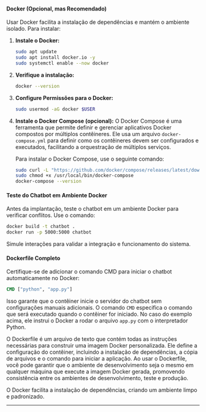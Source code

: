 #### **Docker (Opcional, mas Recomendado)**

Usar Docker facilita a instalação de dependências e mantém o ambiente isolado. Para instalar:

1. **Instale o Docker:**
   ```bash
   sudo apt update
   sudo apt install docker.io -y
   sudo systemctl enable --now docker
   ```

2. **Verifique a instalação:**
   ```bash
   docker --version
   ```

3. **Configure Permissões para o Docker:**
   ```bash
   sudo usermod -aG docker $USER
   ```

4. **Instale o Docker Compose (opcional):**
   O Docker Compose é uma ferramenta que permite definir e gerenciar aplicativos Docker compostos por múltiplos contêineres. Ele usa um arquivo `docker-compose.yml` para definir como os contêineres devem ser configurados e executados, facilitando a orquestração de múltiplos serviços.

   Para instalar o Docker Compose, use o seguinte comando:
   ```bash
   sudo curl -L "https://github.com/docker/compose/releases/latest/download/docker-compose-$(uname -s)-$(uname -m)" -o /usr/local/bin/docker-compose
   sudo chmod +x /usr/local/bin/docker-compose
   docker-compose --version
   ```

#### **Teste do Chatbot em Ambiente Docker**

Antes da implantação, teste o chatbot em um ambiente Docker para verificar conflitos. Use o comando:

```bash
docker build -t chatbot .
docker run -p 5000:5000 chatbot
```

Simule interações para validar a integração e funcionamento do sistema.

#### **Dockerfile Completo**

Certifique-se de adicionar o comando CMD para iniciar o chatbot automaticamente no Docker:

```dockerfile
CMD ["python", "app.py"]
```

Isso garante que o contêiner inicie o servidor do chatbot sem configurações manuais adicionais. O comando `CMD` especifica o comando que será executado quando o contêiner for iniciado. No caso do exemplo acima, ele instrui o Docker a rodar o arquivo `app.py` com o interpretador Python.

O Dockerfile é um arquivo de texto que contém todas as instruções necessárias para construir uma imagem Docker personalizada. Ele define a configuração do contêiner, incluindo a instalação de dependências, a cópia de arquivos e o comando para iniciar a aplicação. Ao usar o Dockerfile, você pode garantir que o ambiente de desenvolvimento seja o mesmo em qualquer máquina que execute a imagem Docker gerada, promovendo consistência entre os ambientes de desenvolvimento, teste e produção.

O Docker facilita a instalação de dependências, criando um ambiente limpo e padronizado.

---
